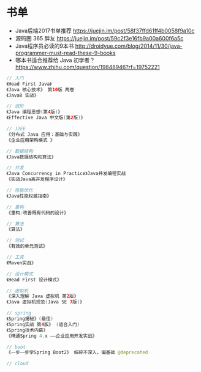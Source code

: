# 书单

- Java后端2017书单推荐 <https://juejin.im/post/58f37ffd61ff4b0058f9a10c>
- 源码圈 365 胖友 <https://juejin.im/post/59c2f3e16fb9a00a600f6a5c>
- Java程序员必读的9本书 <http://droidyue.com/blog/2014/11/30/java-programmer-must-read-these-9-books>
- 哪本书适合推荐给 Java 初学者？ <https://www.zhihu.com/question/19848946?rf=19752221>

```java
// 入门
《Head First Java》
《Java 核心技术》 第10版 两卷
《Java8 实战》

// 进阶  
《Java 编程思想(第4版)》  
《Effective Java 中文版(第2版)》  

// J2EE  
《分布式 Java 应用：基础与实践》  
《企业应用架构模式 》

// 数据结构  
《Java数据结构和算法》

// 并发
《Java Concurrency in Practice》Java并发编程实战
《实战Java高并发程序设计》

// 性能优化
《Java性能权威指南》

// 重构
《重构:改善既有代码的设计》  

// 算法  
《算法》

// 测试
《有效的单元测试》

// 工具
《Maven实战》

// 设计模式
《Head First 设计模式》 

// 虚拟机
《深入理解 Java 虚拟机 第2版》
《Java 虚拟机规范(Java SE 7版)》

// spring
《Spring揭秘》(最佳)
《Spring实战 第4版》 (适合入门)
《Spring技术内幕》
《精通Spring 4.x ――企业应用开发实战》

// boot
《一步一步学Spring Boot2》 细碎不深入，偏基础 @deprecated

// cloud
```
